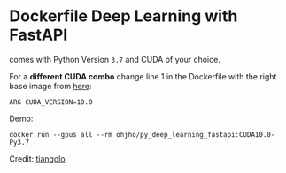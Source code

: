 # Dockerfile Deep Learning with FastAPI

comes with Python Version `3.7` and CUDA of your choice.

For a **different CUDA combo** change line 1 in the Dockerfile with the right base image from [here](https://hub.docker.com/repository/docker/ohjho/py37_cuda/tags):
```
ARG CUDA_VERSION=10.0
```

Demo:
```
docker run --gpus all --rm ohjho/py_deep_learning_fastapi:CUDA10.0-Py3.7
```

Credit: [tiangolo](https://github.com/tiangolo/uvicorn-gunicorn-machine-learning-docker/tree/master/cuda9.1-python3.7)
